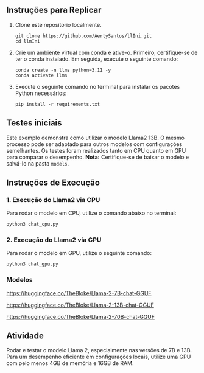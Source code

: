 ## Instruções para Replicar

1. Clone este repositorio localmente.
   ```
   git clone https://github.com/AertySantos/llIni.git
   cd llmIni
   ```
2. Crie um ambiente virtual com conda e ative-o. Primeiro, certifique-se de ter o conda instalado. Em seguida, execute o seguinte comando:
   ```
   conda create -n llms python=3.11 -y
   conda activate llms
   ```

3. Execute o seguinte comando no terminal para instalar os pacotes Python necessários:
   ```
   pip install -r requirements.txt
   ```
## Testes iniciais

Este exemplo demonstra como utilizar o modelo Llama2 13B. O mesmo processo pode ser adaptado para outros modelos com configurações semelhantes. Os testes foram realizados tanto em CPU quanto em GPU para comparar o desempenho. **Nota:** Certifique-se de baixar o modelo e salvá-lo na pasta `models`.

## Instruções de Execução

### 1. Execução do Llama2 via CPU
Para rodar o modelo em CPU, utilize o comando abaixo no terminal:

```bash
python3 chat_cpu.py
```

### 2. Execução do Llama2 via GPU
Para rodar o modelo em GPU, utilize o seguinte comando:

```bash
python3 chat_gpu.py
```
### Modelos
https://huggingface.co/TheBloke/Llama-2-7B-chat-GGUF

https://huggingface.co/TheBloke/Llama-2-13B-chat-GGUF

https://huggingface.co/TheBloke/Llama-2-70B-chat-GGUF

## Atividade
Rodar e testar o modelo Llama 2, especialmente nas versões de 7B e 13B. Para um desempenho eficiente em configurações locais, utilize uma GPU com pelo menos 4GB de memória e 16GB de RAM.
